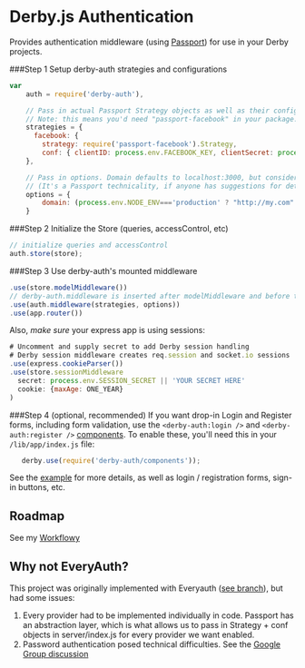 # Derby.js Authentication

Provides authentication middleware (using [Passport](http://passportjs.org/)) for use in your Derby projects.

###Step 1
Setup derby-auth strategies and configurations
```javascript
var
    auth = require('derby-auth'),

    // Pass in actual Passport Strategy objects as well as their configurations (see http://passportjs.org/guide/facebook/)
    // Note: this means you'd need "passport-facebook" in your package.json file
    strategies = {
      facebook: {
        strategy: require('passport-facebook').Strategy,
        conf: { clientID: process.env.FACEBOOK_KEY, clientSecret: process.env.FACEBOOK_SECRET }
    },

    // Pass in options. Domain defaults to localhost:3000, but consider it required
    // (It's a Passport technicality, if anyone has suggestions for determining domain on run-time, please message me)
    options = {
        domain: (process.env.NODE_ENV==='production' ? "http://my.com" : "http://localhost:3000" )
    }
```

###Step 2
Initialize the Store (queries, accessControl, etc)
```javascript
// initialize queries and accessControl
auth.store(store);
```

###Step 3
Use derby-auth's mounted middleware
```javascript
.use(store.modelMiddleware())
// derby-auth.middleware is inserted after modelMiddleware and before the app router to pass server accessible data to a model
.use(auth.middleware(strategies, options))
.use(app.router())
```

Also, *make sure* your express app is using sessions:
```javascript
# Uncomment and supply secret to add Derby session handling
# Derby session middleware creates req.session and socket.io sessions
.use(express.cookieParser())
.use(store.sessionMiddleware
  secret: process.env.SESSION_SECRET || 'YOUR SECRET HERE'
  cookie: {maxAge: ONE_YEAR}
)
```

###Step 4 (optional, recommended)
If you want drop-in Login and Register forms, including form validation, use the `<derby-auth:login />` and `<derby-auth:register />` [components](http://derbyjs.com/#component_libraries). To enable these, you'll need this in your `/lib/app/index.js` file:
```javascript
   derby.use(require('derby-auth/components'));
```

See the [example](https://github.com/lefnire/derby-auth/tree/master/example) for more details, as well as login / registration forms, sign-in buttons, etc.

## Roadmap
See my [Workflowy](https://workflowy.com/shared/2a5229b2-64b1-8f5c-e649-4b61c0a1e32a/)

## Why not EveryAuth?
This project was originally implemented with Everyauth ([see branch](https://github.com/lefnire/derby-auth/tree/everyauth)), but had some issues:
  1. Every provider had to be implemented individually in code. Passport has an abstraction layer, which is what allows us to pass in Strategy + conf objects in server/index.js for every provider we want enabled.
  2. Password authentication posed technical difficulties. See the [Google Group discussion](https://groups.google.com/forum/?fromgroups=#!topic/derbyjs/JuUqUNd9Rls)